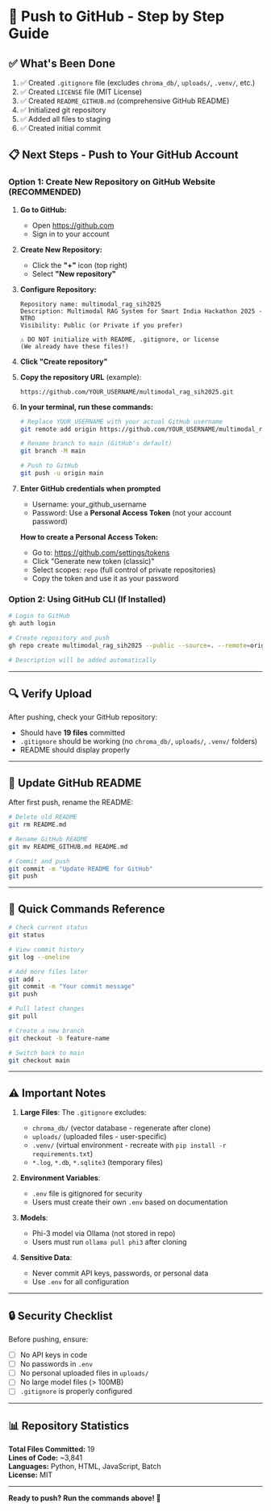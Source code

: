 # 🚀 Push to GitHub - Step by Step Guide

## ✅ What's Been Done

1. ✅ Created `.gitignore` file (excludes `chroma_db/`, `uploads/`, `.venv/`, etc.)
2. ✅ Created `LICENSE` file (MIT License)
3. ✅ Created `README_GITHUB.md` (comprehensive GitHub README)
4. ✅ Initialized git repository
5. ✅ Added all files to staging
6. ✅ Created initial commit

## 📋 Next Steps - Push to Your GitHub Account

### Option 1: Create New Repository on GitHub Website (RECOMMENDED)

1. **Go to GitHub:**
   - Open https://github.com
   - Sign in to your account

2. **Create New Repository:**
   - Click the **"+"** icon (top right)
   - Select **"New repository"**
   
3. **Configure Repository:**
   ```
   Repository name: multimodal_rag_sih2025
   Description: Multimodal RAG System for Smart India Hackathon 2025 - NTRO
   Visibility: Public (or Private if you prefer)
   
   ⚠️ DO NOT initialize with README, .gitignore, or license
   (We already have these files!)
   ```

4. **Click "Create repository"**

5. **Copy the repository URL** (example):
   ```
   https://github.com/YOUR_USERNAME/multimodal_rag_sih2025.git
   ```

6. **In your terminal, run these commands:**
   ```bash
   # Replace YOUR_USERNAME with your actual GitHub username
   git remote add origin https://github.com/YOUR_USERNAME/multimodal_rag_sih2025.git
   
   # Rename branch to main (GitHub's default)
   git branch -M main
   
   # Push to GitHub
   git push -u origin main
   ```

7. **Enter GitHub credentials when prompted**
   - Username: your_github_username
   - Password: Use a **Personal Access Token** (not your account password)
   
   **How to create a Personal Access Token:**
   - Go to: https://github.com/settings/tokens
   - Click "Generate new token (classic)"
   - Select scopes: `repo` (full control of private repositories)
   - Copy the token and use it as your password

### Option 2: Using GitHub CLI (If Installed)

```bash
# Login to GitHub
gh auth login

# Create repository and push
gh repo create multimodal_rag_sih2025 --public --source=. --remote=origin --push

# Description will be added automatically
```

---

## 🔍 Verify Upload

After pushing, check your GitHub repository:
- Should have **19 files** committed
- `.gitignore` should be working (no `chroma_db/`, `uploads/`, `.venv/` folders)
- README should display properly

---

## 📝 Update GitHub README

After first push, rename the README:
```bash
# Delete old README
git rm README.md

# Rename GitHub README
git mv README_GITHUB.md README.md

# Commit and push
git commit -m "Update README for GitHub"
git push
```

---

## 🎯 Quick Commands Reference

```bash
# Check current status
git status

# View commit history
git log --oneline

# Add more files later
git add .
git commit -m "Your commit message"
git push

# Pull latest changes
git pull

# Create a new branch
git checkout -b feature-name

# Switch back to main
git checkout main
```

---

## ⚠️ Important Notes

1. **Large Files**: The `.gitignore` excludes:
   - `chroma_db/` (vector database - regenerate after clone)
   - `uploads/` (uploaded files - user-specific)
   - `.venv/` (virtual environment - recreate with `pip install -r requirements.txt`)
   - `*.log`, `*.db`, `*.sqlite3` (temporary files)

2. **Environment Variables**:
   - `.env` file is gitignored for security
   - Users must create their own `.env` based on documentation

3. **Models**:
   - Phi-3 model via Ollama (not stored in repo)
   - Users must run `ollama pull phi3` after cloning

4. **Sensitive Data**:
   - Never commit API keys, passwords, or personal data
   - Use `.env` for all configuration

---

## 🔒 Security Checklist

Before pushing, ensure:
- [ ] No API keys in code
- [ ] No passwords in `.env`
- [ ] No personal uploaded files in `uploads/`
- [ ] No large model files (> 100MB)
- [ ] `.gitignore` is properly configured

---

## 📊 Repository Statistics

**Total Files Committed:** 19  
**Lines of Code:** ~3,841  
**Languages:** Python, HTML, JavaScript, Batch  
**License:** MIT

---

**Ready to push? Run the commands above! 🚀**
